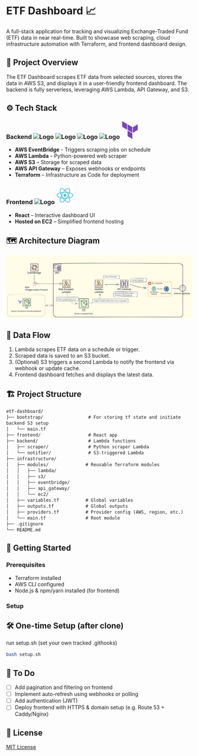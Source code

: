 # ETF Dashboard 📈

A full-stack application for tracking and visualizing Exchange-Traded Fund (ETF) data in near real-time. Built to showcase web scraping, cloud infrastructure automation with Terraform, and frontend dashboard design.

## 🧠 Project Overview

The ETF Dashboard scrapes ETF data from selected sources, stores the data in AWS S3, and displays it in a user-friendly frontend dashboard. The backend is fully serverless, leveraging AWS Lambda, API Gateway, and S3.

## ⚙️ Tech Stack

### Backend   ![Logo](https://raw.githubusercontent.com/weibeld/aws-icons-svg/5e0e14e5472f1eefed879d7ea7e1d79652858d14/q1-2022/Architecture-Service-Icons_01312022/Arch_App-Integration/Arch_16/Arch_Amazon-EventBridge_16.svg) ![Logo](https://raw.githubusercontent.com/weibeld/aws-icons-svg/5e0e14e5472f1eefed879d7ea7e1d79652858d14/q1-2022/Architecture-Service-Icons_01312022/Arch_Compute/16/Arch_AWS-Lambda_16.svg) ![Logo](https://raw.githubusercontent.com/weibeld/aws-icons-svg/5e0e14e5472f1eefed879d7ea7e1d79652858d14/q1-2022/Architecture-Service-Icons_01312022/Arch_Storage/16/Arch_Amazon-Simple-Storage-Service_16.svg)  ![Logo](https://raw.githubusercontent.com/weibeld/aws-icons-svg/5e0e14e5472f1eefed879d7ea7e1d79652858d14/q1-2022/Architecture-Service-Icons_01312022/Arch_App-Integration/Arch_16/Arch_%20Amazon-API-Gateway_16.svg) ![Logo](assets/icons/trfrm24.svg)
- **AWS EventBridge** - Triggers scraping jobs on schedule
- **AWS Lambda** – Python-powered web scraper
- **AWS S3** – Storage for scraped data
- **AWS API Gateway** – Exposes webhooks or endpoints
- **Terraform** – Infrastructure as Code for deployment

### Frontend   ![Logo](https://raw.githubusercontent.com/weibeld/aws-icons-svg/5e0e14e5472f1eefed879d7ea7e1d79652858d14/q1-2022/Architecture-Service-Icons_01312022/Arch_Compute/16/Arch_Amazon-EC2_16.svg) ![Logo](assets/icons/react24.svg)
- **React** – Interactive dashboard UI
- **Hosted on EC2** – Simplified frontend hosting

## 🗺️ Architecture Diagram

![ETF Dashboard Architecture2](assets/archx3.svg)

## 🔁 Data Flow

1. Lambda scrapes ETF data on a schedule or trigger.
2. Scraped data is saved to an S3 bucket.
3. (Optional) S3 triggers a second Lambda to notify the frontend via webhook or update cache.
4. Frontend dashboard fetches and displays the latest data.


## 🏗️ Project Structure

```
etf-dashboard/
├── bootstrap/                 # For storing tf state and initiate backend S3 setup
│   └── main.tf
├── frontend/                  # React app
├── backend/                   # Lambda functions
│   ├── scraper/               # Python scraper Lambda
│   └── notifier/              # S3-triggered Lambda
├── infrastructure/
│   ├── modules/              # Reusable Terraform modules
│   │   ├── lambda/
│   │   ├── s3/
│   │   ├── eventbridge/
│   │   ├── api_gateway/
│   │   └── ec2/
│   ├── variables.tf          # Global variables
│   ├── outputs.tf            # Global outputs
│   ├── providers.tf          # Provider config (AWS, region, etc.)
│   └── main.tf               # Root module 
├── .gitignore
└── README.md

```

## 🚀 Getting Started

### Prerequisites
- Terraform installed
- AWS CLI configured
- Node.js & npm/yarn installed (for frontend)

### Setup
## 🛠️ One-time Setup (after clone)
run setup.sh (set your own tracked .githooks)
```bash
bash setup.sh
```
## 🧪 To Do

- [ ]  Add pagination and filtering on frontend
- [ ]  Implement auto-refresh using webhooks or polling
- [ ]  Add authentication (JWT)
- [ ]  Deploy frontend with HTTPS & domain setup (e.g. Route 53 + Caddy/Nginx)

## 📄 License

[MIT License](LICENSE)
